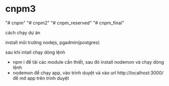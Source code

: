 # cnpm3

"# cnpm"
"# cnpm2"
"# cnpm_reserved"
"# cnpm_final"

cách chạy dự án

install môi trường nodejs, pgadmin(postgres)

sau khi intall chạy dòng lệnh

- npm i
  để tải các module cần thiết, sau đó install nodemon và chạy dòng lệnh
- nodemon
  để chạy app, vào trình duyệt và vào url http://localhost:3000/ để mở app trên trình duyệt
